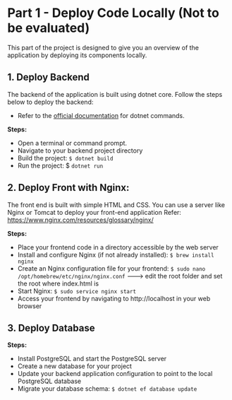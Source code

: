 # Part 1 - Deploy Code Locally (Not to be evaluated)

This part of the project is designed to give you an overview of the application by deploying its components locally. 

## 1. Deploy Backend

The backend of the application is built using dotnet core. Follow the steps below to deploy the backend:

- Refer to the [official documentation](https://learn.microsoft.com/en-us/dotnet/core/tools/dotnet) for dotnet commands.

**Steps:**

- Open a terminal or command prompt.
- Navigate to your backend project directory
- Build the project: `$ dotnet build`
- Run the project: $ `dotnet run`

 
## 2. Deploy Front with Nginx:

The front end is built with simple HTML and CSS. You can use a server like Nginx or Tomcat to deploy your front-end application Refer: https://www.nginx.com/resources/glossary/nginx/

**Steps:** 

- Place your frontend code in a directory accessible by the web server
- Install and configure Nginx (if not already installed): `$ brew install nginx`
- Create an Nginx configuration file for your frontend: `$ sudo nano /opt/homebrew/etc/nginx/nginx.conf` ---> edit the root folder and set the root where index.html is
- Start Nginx: `$ sudo service nginx start`
- Access your frontend by navigating to http://localhost in your web browser
 

## 3. Deploy Database
 
**Steps:** 

- Install PostgreSQL and start the PostgreSQL server
- Create a new database for your project
- Update your backend application configuration to point to the local PostgreSQL database
- Migrate your database schema: `$ dotnet ef database update `
